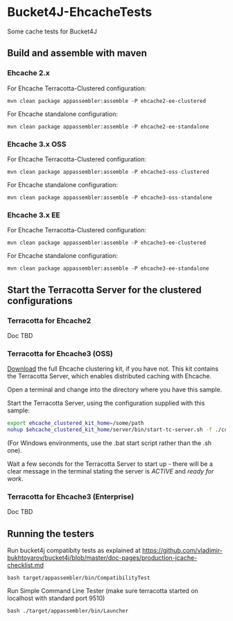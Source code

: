 # Bucket4J-EhcacheTests
Some cache tests for Bucket4J


## Build and assemble with maven

### Ehcache 2.x

For Ehcache Terracotta-Clustered configuration:
```
mvn clean package appassembler:assemble -P ehcache2-ee-clustered
```

For Ehcache standalone configuration:
```
mvn clean package appassembler:assemble -P ehcache2-ee-standalone
```

### Ehcache 3.x OSS

For Ehcache Terracotta-Clustered configuration:
```
mvn clean package appassembler:assemble -P ehcache3-oss-clustered
```

For Ehcache standalone configuration:
```
mvn clean package appassembler:assemble -P ehcache3-oss-standalone
```

### Ehcache 3.x EE

For Ehcache Terracotta-Clustered configuration:
```
mvn clean package appassembler:assemble -P ehcache3-ee-clustered
```

For Ehcache standalone configuration:
```
mvn clean package appassembler:assemble -P ehcache3-ee-standalone
```

## Start the Terracotta Server for the clustered configurations

### Terracotta for Ehcache2

Doc TBD

### Terracotta for Ehcache3 (OSS)

[Download](https://github.com/ehcache/ehcache3/releases) the full Ehcache clustering kit, if you have not.  This kit contains the Terracotta Server, which enables distributed caching with Ehcache.

Open a terminal and change into the directory where you have this sample.

Start the Terracotta Server, using the configuration supplied with this sample:

```bash
export ehcache_clustered_kit_home=/some/path
nohup $ehcache_clustered_kit_home/server/bin/start-tc-server.sh -f ./configs/ehcache3/tc-config.xml &
```

(For Windows environments, use the .bat start script rather than the .sh one).

Wait a few seconds for the Terracotta Server to start up - there will be a clear message in the terminal stating the server is *ACTIVE* and *ready for work*.

### Terracotta for Ehcache3 (Enterprise)

Doc TBD

## Running the testers

Run bucket4j compatibity tests as explained at https://github.com/vladimir-bukhtoyarov/bucket4j/blob/master/doc-pages/production-jcache-checklist.md

```
bash target/appassembler/bin/CompatibilityTest
```

Run Simple Command Line Tester (make sure terracotta started on localhost with standard port 9510)

```
bash ./target/appassembler/bin/Launcher
```